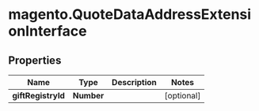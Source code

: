 # magento.QuoteDataAddressExtensionInterface

## Properties
Name | Type | Description | Notes
------------ | ------------- | ------------- | -------------
**giftRegistryId** | **Number** |  | [optional] 



